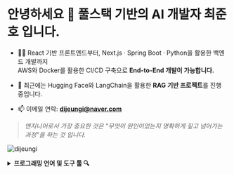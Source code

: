 <h1 align="left">안녕하세요 👀 풀스택 기반의 AI 개발자 최준호 입니다.</h1>

- 👨‍💻 React 기반 프론트엔드부터, Next.js · Spring Boot · Python을 활용한 백엔드 개발까지  
  AWS와 Docker를 활용한 CI/CD 구축으로 **End-to-End 개발이 가능합니다.**

- 🧠 최근에는 Hugging Face와 LangChain을 활용한 **RAG 기반 프로젝트**를 진행 중입니다.

- 📫 이메일 연락: **dijeungi@naver.com**

> *엔지니어로서 가장 중요한 것은 "무엇이 원인이었는지 명확하게 짚고 넘어가는 과정"을 하는 것 입니다.*

<p align="left">
  <img src="https://komarev.com/ghpvc/?username=dijeungi&label=Profile%20views&color=0e75b6&style=flat" alt="dijeungi" />
</p>

<details>
<summary><b>프로그래밍 언어 및 도구 툴 🔍</b></summary><br>

<img align="left" src="https://raw.githubusercontent.com/dijeungi/dijeungi/main/img/React.png" height="30px" margin="50px"/>
<img align="left" src="https://raw.githubusercontent.com/dijeungi/dijeungi/main/img/Next.js.png" height="30px" style="margin: 10px"/>
<img align="left" src="https://raw.githubusercontent.com/dijeungi/dijeungi/main/img/Javascript.png" height="30px" style="padding: 10px"/>
<img align="left" src="https://raw.githubusercontent.com/dijeungi/dijeungi/main/img/Redux.png" height="30px" style="padding: 10px"/>
<img align="left" src="https://raw.githubusercontent.com/dijeungi/dijeungi/main/img/Zustand1.png" height="30px" style="padding: 10px"/>

<img align="left" src="https://raw.githubusercontent.com/dijeungi/dijeungi/main/img/Java.png" height="30px" style="padding: 10px"/>
<img align="left" src="https://raw.githubusercontent.com/dijeungi/dijeungi/main/img/SpringBoot.png" height="30px" style="padding: 10px"/>
<img align="left" src="https://raw.githubusercontent.com/dijeungi/dijeungi/main/img/Python.png" height="30px" style="padding: 10px"/>

<img align="left" src="https://raw.githubusercontent.com/dijeungi/dijeungi/main/img/Cuda.png" height="30px" style="padding: 10px"/>
<img align="left" src="https://raw.githubusercontent.com/dijeungi/dijeungi/main/img/PyTorch.png" height="30px" style="padding: 10px"/>
<img align="left" src="https://raw.githubusercontent.com/dijeungi/dijeungi/main/img/WebSocket.png" height="30px" style="padding: 10px"/>
<img align="left" src="https://raw.githubusercontent.com/dijeungi/dijeungi/main/img/LangChain2.png" height="30px" style="padding: 10px"/>

<img align="left" src="https://raw.githubusercontent.com/dijeungi/dijeungi/main/img/AWS.png" height="30px" style="padding: 10px"/>
<img align="left" src="https://raw.githubusercontent.com/dijeungi/dijeungi/main/img/Docker.png" height="30px" style="padding: 10px"/>
<img align="left" src="https://raw.githubusercontent.com/dijeungi/dijeungi/main/img/GithubActions.png" height="30px" style="padding: 10px"/>
<img align="left" src="https://raw.githubusercontent.com/dijeungi/dijeungi/main/img/CloudFlare.png" height="30px" style="padding: 10px"/>

<img align="left" src="https://raw.githubusercontent.com/dijeungi/dijeungi/main/img/MySQL.png" height="30px" style="padding: 10px"/>
<img align="left" src="https://raw.githubusercontent.com/dijeungi/dijeungi/main/img/PostgreSQL.png" height="30px" style="padding: 10px"/>
<img align="left" src="https://raw.githubusercontent.com/dijeungi/dijeungi/main/img/Redis1.png" height="30px" style="padding: 10px"/>

</details>



